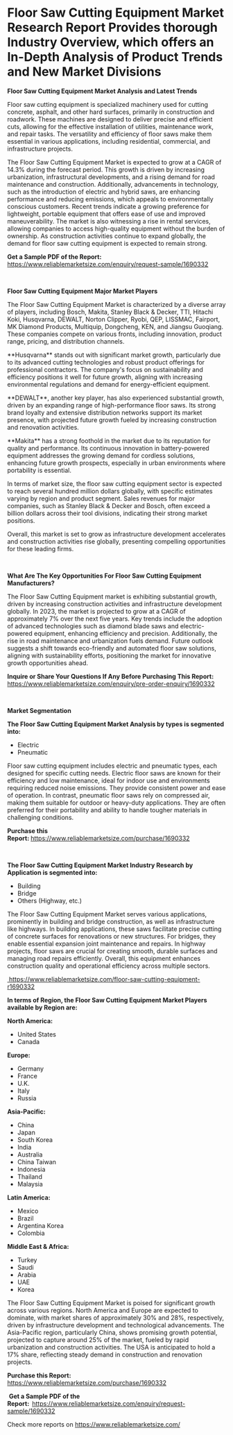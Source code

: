 <p><h1>Floor Saw Cutting Equipment Market Research Report Provides thorough Industry Overview, which offers an In-Depth Analysis of Product Trends and New Market Divisions</h1></p><p><strong>Floor Saw Cutting Equipment Market Analysis and Latest Trends</strong></p>
<p><p>Floor saw cutting equipment is specialized machinery used for cutting concrete, asphalt, and other hard surfaces, primarily in construction and roadwork. These machines are designed to deliver precise and efficient cuts, allowing for the effective installation of utilities, maintenance work, and repair tasks. The versatility and efficiency of floor saws make them essential in various applications, including residential, commercial, and infrastructure projects.</p><p>The Floor Saw Cutting Equipment Market is expected to grow at a CAGR of 14.3% during the forecast period. This growth is driven by increasing urbanization, infrastructural developments, and a rising demand for road maintenance and construction. Additionally, advancements in technology, such as the introduction of electric and hybrid saws, are enhancing performance and reducing emissions, which appeals to environmentally conscious customers. Recent trends indicate a growing preference for lightweight, portable equipment that offers ease of use and improved maneuverability. The market is also witnessing a rise in rental services, allowing companies to access high-quality equipment without the burden of ownership. As construction activities continue to expand globally, the demand for floor saw cutting equipment is expected to remain strong.</p></p>
<p><strong>Get a Sample PDF of the Report:&nbsp;</strong> <a href="https://www.reliablemarketsize.com/enquiry/request-sample/1690332?utm_campaign=3456&utm_medium=2&utm_source=Github&utm_content=ia&utm_term=26032025&utm_id=floor-saw-cutting-equipment">https://www.reliablemarketsize.com/enquiry/request-sample/1690332</a></p>
<p>&nbsp;</p>
<p><strong>Floor Saw Cutting Equipment Major Market Players</strong></p>
<p><p>The Floor Saw Cutting Equipment Market is characterized by a diverse array of players, including Bosch, Makita, Stanley Black & Decker, TTI, Hitachi Koki, Husqvarna, DEWALT, Norton Clipper, Ryobi, QEP, LISSMAC, Fairport, MK Diamond Products, Multiquip, Dongcheng, KEN, and Jiangsu Guoqiang. These companies compete on various fronts, including innovation, product range, pricing, and distribution channels.</p><p>**Husqvarna** stands out with significant market growth, particularly due to its advanced cutting technologies and robust product offerings for professional contractors. The company's focus on sustainability and efficiency positions it well for future growth, aligning with increasing environmental regulations and demand for energy-efficient equipment.</p><p>**DEWALT**, another key player, has also experienced substantial growth, driven by an expanding range of high-performance floor saws. Its strong brand loyalty and extensive distribution networks support its market presence, with projected future growth fueled by increasing construction and renovation activities.</p><p>**Makita** has a strong foothold in the market due to its reputation for quality and performance. Its continuous innovation in battery-powered equipment addresses the growing demand for cordless solutions, enhancing future growth prospects, especially in urban environments where portability is essential.</p><p>In terms of market size, the floor saw cutting equipment sector is expected to reach several hundred million dollars globally, with specific estimates varying by region and product segment. Sales revenues for major companies, such as Stanley Black & Decker and Bosch, often exceed a billion dollars across their tool divisions, indicating their strong market positions.</p><p>Overall, this market is set to grow as infrastructure development accelerates and construction activities rise globally, presenting compelling opportunities for these leading firms.</p></p>
<p>&nbsp;</p>
<p><strong>What Are The Key Opportunities For Floor Saw Cutting Equipment Manufacturers?</strong></p>
<p><p>The Floor Saw Cutting Equipment market is exhibiting substantial growth, driven by increasing construction activities and infrastructure development globally. In 2023, the market is projected to grow at a CAGR of approximately 7% over the next five years. Key trends include the adoption of advanced technologies such as diamond blade saws and electric-powered equipment, enhancing efficiency and precision. Additionally, the rise in road maintenance and urbanization fuels demand. Future outlook suggests a shift towards eco-friendly and automated floor saw solutions, aligning with sustainability efforts, positioning the market for innovative growth opportunities ahead.</p></p>
<p><strong>Inquire or Share Your Questions If Any Before Purchasing This Report:</strong> <a href="https://www.reliablemarketsize.com/enquiry/pre-order-enquiry/1690332?utm_campaign=3456&utm_medium=2&utm_source=Github&utm_content=ia&utm_term=26032025&utm_id=floor-saw-cutting-equipment">https://www.reliablemarketsize.com/enquiry/pre-order-enquiry/1690332</a></p>
<p>&nbsp;</p>
<p><strong>Market Segmentation</strong></p>
<p><strong>The Floor Saw Cutting Equipment Market Analysis by types is segmented into:</strong></p>
<p><ul><li>Electric</li><li>Pneumatic</li></ul></p>
<p><p>Floor saw cutting equipment includes electric and pneumatic types, each designed for specific cutting needs. Electric floor saws are known for their efficiency and low maintenance, ideal for indoor use and environments requiring reduced noise emissions. They provide consistent power and ease of operation. In contrast, pneumatic floor saws rely on compressed air, making them suitable for outdoor or heavy-duty applications. They are often preferred for their portability and ability to handle tougher materials in challenging conditions.</p></p>
<p><strong>Purchase this Report:&nbsp;</strong><a href="https://www.reliablemarketsize.com/purchase/1690332?utm_campaign=3456&utm_medium=2&utm_source=Github&utm_content=ia&utm_term=26032025&utm_id=floor-saw-cutting-equipment">https://www.reliablemarketsize.com/purchase/1690332</a></p>
<p>&nbsp;</p>
<p><strong>The Floor Saw Cutting Equipment Market Industry Research by Application is segmented into:</strong></p>
<p><ul><li>Building</li><li>Bridge</li><li>Others (Highway, etc.)</li></ul></p>
<p><p>The Floor Saw Cutting Equipment Market serves various applications, prominently in building and bridge construction, as well as infrastructure like highways. In building applications, these saws facilitate precise cutting of concrete surfaces for renovations or new structures. For bridges, they enable essential expansion joint maintenance and repairs. In highway projects, floor saws are crucial for creating smooth, durable surfaces and managing road repairs efficiently. Overall, this equipment enhances construction quality and operational efficiency across multiple sectors.</p></p>
<p><a href="https://www.reliablemarketsize.com/floor-saw-cutting-equipment-r1690332?utm_campaign=3456&utm_medium=2&utm_source=Github&utm_content=ia&utm_term=26032025&utm_id=floor-saw-cutting-equipment">&nbsp;https://www.reliablemarketsize.com/floor-saw-cutting-equipment-r1690332</a></p>
<p><strong>In terms of Region, the Floor Saw Cutting Equipment Market Players available by Region are:</strong></p>
<p>
    <p> <strong> North America: </strong>
        <ul>
            <li>United States</li>
            <li>Canada</li>
        </ul>
        </p> 
    <p> <strong> Europe: </strong>
        <ul>
            <li>Germany</li>
            <li>France</li>
            <li>U.K.</li>
            <li>Italy</li>
            <li>Russia</li>
        </ul>
        </p> 
    <p> <strong> Asia-Pacific: </strong>
        <ul>
            <li>China</li>
            <li>Japan</li>
            <li>South Korea</li>
            <li>India</li>
            <li>Australia</li>
            <li>China Taiwan</li>
            <li>Indonesia</li>
            <li>Thailand</li>
            <li>Malaysia</li>
        </ul>
        </p> 
    <p> <strong> Latin America: </strong>
        <ul>
            <li>Mexico</li>
            <li>Brazil</li>
            <li>Argentina Korea</li>
            <li>Colombia</li>
        </ul>
        </p> 
    <p> <strong> Middle East & Africa: </strong>
        <ul>
            <li>Turkey</li>
            <li>Saudi</li>
            <li>Arabia</li>
            <li>UAE</li>
            <li>Korea</li>
        </ul>
    </p>
    </p>
<p><p>The Floor Saw Cutting Equipment Market is poised for significant growth across various regions. North America and Europe are expected to dominate, with market shares of approximately 30% and 28%, respectively, driven by infrastructure development and technological advancements. The Asia-Pacific region, particularly China, shows promising growth potential, projected to capture around 25% of the market, fueled by rapid urbanization and construction activities. The USA is anticipated to hold a 17% share, reflecting steady demand in construction and renovation projects.</p></p>
<p><strong>Purchase this Report: </strong><a href="https://www.reliablemarketsize.com/purchase/1690332?utm_campaign=3456&utm_medium=2&utm_source=Github&utm_content=ia&utm_term=26032025&utm_id=floor-saw-cutting-equipment">https://www.reliablemarketsize.com/purchase/1690332</a></p>
<p>&nbsp;<strong>Get a Sample PDF of the Report:&nbsp;&nbsp;</strong><a href="https://www.reliablemarketsize.com/enquiry/request-sample/1690332?utm_campaign=3456&utm_medium=2&utm_source=Github&utm_content=ia&utm_term=26032025&utm_id=floor-saw-cutting-equipment">https://www.reliablemarketsize.com/enquiry/request-sample/1690332</a></p>
<p><strong></strong></p>
<p>Check more reports on <a href="https://www.reliablemarketsize.com/?utm_campaign=3456&utm_medium=2&utm_source=Github&utm_content=ia&utm_term=26032025&utm_id=floor-saw-cutting-equipment">https://www.reliablemarketsize.com/</a></p>